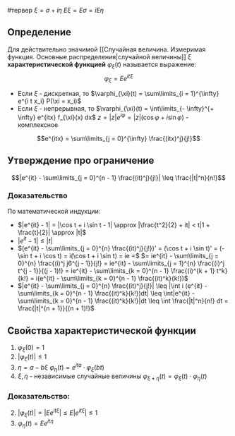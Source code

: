 #тервер 
$\xi = \sigma + i \eta$
$E\xi = E \sigma = i E\eta$

## Определение
Для действительно значимой [[Случайная величина. Измеримая функция. Основные распределения|случайной величины]] $\xi$ **характеристической функцией** $\varphi_{\xi}(t)$ называется выражение: $$\varphi_{\xi} = E e^{i t \xi}$$
- Если $\xi$ - дискретная, то $\varphi_{\xi}(t) = \sum\limits_{i = 1}^{\infty} e^{i t x_i} P(\xi = x_i)$
- Если $\xi$ - непрерывная, то $\varphi_{\xi}(t) = \int\limits_{- \infty}^{+ \infty} e^{itx} f_{\xi}(x) dx$
$z = |z| e^{i \varphi} = |z| (\cos \varphi + i \sin \varphi)$ - комплексное

$$e^{itx} = \sum\limits_{j = 0}^{\infty} \frac{(itx)^j}{j!}$$

## Утверждение про ограничение
$$|e^{it} - \sum\limits_{j = 0}^{n - 1} \frac{(it)^j}{j!}| \leq \frac{|t|^n}{n!}$$
### Доказательство
По математической индукции:
- $|e^{it} - 1| = |\cos t + i \sin t - 1| \approx |\frac{t^2}{2} + it| < t|1 + \frac{t}{2}| \approx |t|$
- $|e^{it} - 1| \leq |t|$
- $(e^{it} - \sum\limits_{j = 0}^{n} \frac{(it)^j}{j!})' = (\cos t + i \sin t)' = (- \sin t + i \cos t) = i(\cos t + i \sin t) = ie =$
	$= ie^{it} - \sum\limits_{j = 0}^{n} \frac{(i)^j j6^{j - 1}}{j!} = ie^{it} - \sum\limits_{j = 1}^{n} \frac{(i)^j t^{j - 1}}{(j - 1)!} = ie^{it} - \sum\limits_{k = 0}^{n - 1} \frac{(i)^{k + 1} t^k}{k!} = i(e^{it} - \sum\limits_{k = 0}^{n - 1} \frac{(it)^k}{k!})$
- $|e^{it} - \sum\limits_{j = 0}^{n} \frac{(it)^j}{j!}| \leq |\int i (e^{it} - \sum\limits_{k = 0}^{n - 1} \frac{(it)^k}{k!})dt| \leq \int|e^{it} - \sum\limits_{k = 0}^{n - 1} \frac{(it)^k}{k!}|dt \leq \int \frac{|t|^n}{n!} dt = \frac{|t|^{n + 1}}{(n + 1)!}$

## Свойства характеристической функции
1) $\varphi_{\xi}(0) = 1$
2) $|\varphi_{\xi}(t)| \leq 1$
3) $\eta = a - b \xi$
	$\varphi_{\eta}(t) = e^{ita} \cdot \varphi_{\xi}(bt)$
4) $\xi, \eta$ - независимые случайные величины
	$\varphi_{\xi + \eta}(t) = \varphi_{\xi}(t) \cdot \varphi_{\eta}(t)$

### Доказательство:
2) $|\varphi_{\xi}(t)| = |E e^{it \xi}| \leq E|e^{it \xi}| \leq 1$
3) $\varphi_{\eta}(t) = E e^{it \eta}$